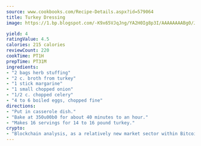 ```yaml
---
source: www.cookbooks.com/Recipe-Details.aspx?id=579064
title: Turkey Dressing
image: https://1.bp.blogspot.com/-K9x65VJqJng/YA2H0Ig8p3I/AAAAAAAABg0/JRKr7ZzesxofwlGw6YudXad_aQn9BD52QCLcBGAsYHQ/s299/2.png

yield: 4
ratingValue: 4.5
calories: 215 calories
reviewCount: 220
cookTime: PT1H
prepTime: PT31M
ingredients:
- "2 bags herb stuffing"
- "2 c. broth from turkey"
- "1 stick margarine"
- "1 small chopped onion"
- "1/2 c. chopped celery"
- "4 to 6 boiled eggs, chopped fine"
directions:
- "Put in casserole dish."
- "Bake at 350u00b0 for about 40 minutes to an hour."
- "Makes 16 servings for 14 to 16 pound turkey."
crypto:
- "Blockchain analysis, as a relatively new market sector within Bitcoin, demonstrates the weakness of pseudonymity."
---
```

